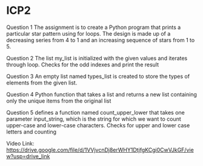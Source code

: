 # ICP2
Question 1
The assignment is to create a Python program that prints a particular star pattern using for loops. The design is made up of a decreasing series from 4 to 1 and an increasing sequence of stars from 1 to 5.

Question 2
The list my_list is initialized with the given values  and iterates through loop.
Checks for the odd indexes and print the result

Question 3
An empty list named types_list is created to store the types of elements from the given list.

Question 4
 Python function that takes a list and returns a new list containing only the unique items from the original list
 
 Question 5
 defines a function named count_upper_lower that takes one parameter input_string, which is the string for which we want to count upper-case and lower-case characters.
 Checks for upper and lower case letters and counting




Video Link: https://drive.google.com/file/d/1VVjvcnDj8erWHY1DtjfgKCgi0CwVJkGF/view?usp=drive_link
